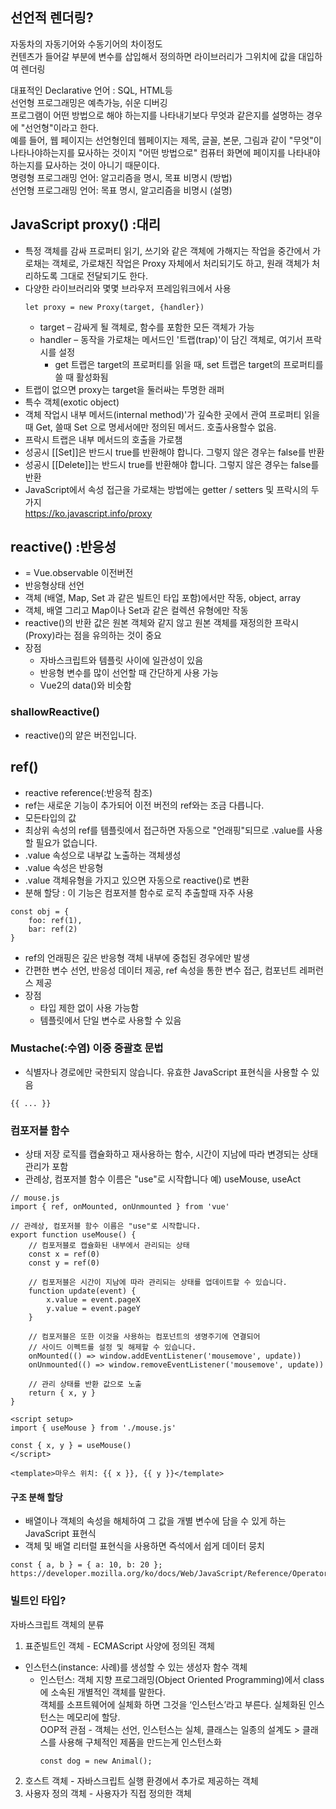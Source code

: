 ## 선언적 렌더링?
자동차의 자동기어와 수동기어의 차이정도  
컨텐츠가 들어갈 부분에 변수를 삽입해서 정의하면 라이브러리가 그위치에 값을 대입하여 렌더링  

대표적인 Declarative 언어 : SQL, HTML등  
선언형 프로그래밍은 예측가능, 쉬운 디버깅  
프로그램이 어떤 방법으로 해야 하는지를 나타내기보다 무엇과 같은지를 설명하는 경우에 "선언형"이라고 한다.   
예를 들어, 웹 페이지는 선언형인데 웹페이지는 제목, 글꼴, 본문, 그림과 같이 "무엇"이 나타나야하는지를 묘사하는 것이지 "어떤 방법으로" 컴퓨터 화면에 페이지를 나타내야 하는지를 묘사하는 것이 아니기 때문이다.   
명령형 프로그래밍 언어: 알고리즘을 명시, 목표 비명시 (방법)   
선언형 프로그래밍 언어: 목표 명시, 알고리즘을 비명시 (설명)

## JavaScript proxy() :대리
- 특정 객체를 감싸 프로퍼티 읽기, 쓰기와 같은 객체에 가해지는 작업을 중간에서 가로채는 객체로, 가로채진 작업은 Proxy 자체에서 처리되기도 하고, 원래 객체가 처리하도록 그대로 전달되기도 한다.
- 다양한 라이브러리와 몇몇 브라우저 프레임워크에서 사용
    ```
    let proxy = new Proxy(target, {handler})
    ```
    - target – 감싸게 될 객체로, 함수를 포함한 모든 객체가 가능
    - handler – 동작을 가로채는 메서드인 '트랩(trap)'이 담긴 객체로, 여기서 프락시를 설정
        - get 트랩은 target의 프로퍼티를 읽을 때, set 트랩은 target의 프로퍼티를 쓸 때 활성화됨
- 트랩이 없으면 proxy는 target을 둘러싸는 투명한 래퍼 
- 특수 객체(exotic object)   
- 객체 작업시 내부 메서드(internal method)'가 깊숙한 곳에서 관여 프로퍼티 읽을때 Get, 쓸때 Set 으로 명세서에만 정의된 메서드. 호출사용할수 없음.  
- 프락시 트랩은 내부 메서드의 호출을 가로챔  
- 성공시 [[Set]]은 반드시 true를 반환해야 합니다. 그렇지 않은 경우는 false를 반환
- 성공시 [[Delete]]는 반드시 true를 반환해야 합니다. 그렇지 않은 경우는 false를 반환
- JavaScript에서 속성 접근을 가로채는 방법에는 getter / setters 및 프락시의 두 가지   
https://ko.javascript.info/proxy

## reactive() :반응성
- = Vue.observable 이전버전
- 반응형상태 선언
- 객체 (배열, Map, Set 과 같은 빌트인 타입 포함)에서만 작동, object, array
- 객체, 배열 그리고 Map이나 Set과 같은 컬렉션 유형에만 작동
- reactive()의 반환 값은 원본 객체와 같지 않고 원본 객체를 재정의한 프락시(Proxy)라는 점을 유의하는 것이 중요
- 장점
    - 자바스크립트와 템플릿 사이에 일관성이 있음
    - 반응형 변수를 많이 선언할 때 간단하게 사용 가능
    - Vue2의 data()와 비슷함
### shallowReactive()
- reactive()의 얕은 버전입니다.


## ref()
- reactive reference(:반응적 참조)
- ref는 새로운 기능이 추가되어 이전 버전의 ref와는 조금 다릅니다.
- 모든타입의 값
- 최상위 속성의 ref를 템플릿에서 접근하면 자동으로 "언래핑"되므로 .value를 사용할 필요가 없습니다.
- .value 속성으로 내부값 노출하는 객체생성
- .value 속성은 반응형
- .value 객체유형을 가지고 있으면 자동으로 reactive()로 변환   
- 분해 할당 : 이 기능은 컴포저블 함수로 로직 추출할때 자주 사용
```
const obj = {
    foo: ref(1),
    bar: ref(2)
}
```

- ref의 언래핑은 깊은 반응형 객체 내부에 중첩된 경우에만 발생
- 간편한 변수 선언, 반응성 데이터 제공, ref 속성을 통한 변수 접근, 컴포넌트 레퍼런스 제공
- 장점
    - 타입 제한 없이 사용 가능함
    - 템플릿에서 단일 변수로 사용할 수 있음

### Mustache(:수염) 이중 중괄호 문법
- 식별자나 경로에만 국한되지 않습니다. 유효한 JavaScript 표현식을 사용할 수 있음
```
{{ ... }}
```

### 컴포저블 함수
- 상태 저장 로직를 캡슐화하고 재사용하는 함수, 시간이 지남에 따라 변경되는 상태 관리가 포함
- 관례상, 컴포저블 함수 이름은 "use"로 시작합니다 예) useMouse, useAct
```
// mouse.js
import { ref, onMounted, onUnmounted } from 'vue'

// 관례상, 컴포저블 함수 이름은 "use"로 시작합니다.
export function useMouse() {
    // 컴포저블로 캡슐화된 내부에서 관리되는 상태
    const x = ref(0)
    const y = ref(0)

    // 컴포저블은 시간이 지남에 따라 관리되는 상태를 업데이트할 수 있습니다.
    function update(event) {
        x.value = event.pageX
        y.value = event.pageY
    }

    // 컴포저블은 또한 이것을 사용하는 컴포넌트의 생명주기에 연결되어
    // 사이드 이펙트를 설정 및 해제할 수 있습니다.
    onMounted(() => window.addEventListener('mousemove', update))
    onUnmounted(() => window.removeEventListener('mousemove', update))

    // 관리 상태를 반환 값으로 노출
    return { x, y }
}

<script setup>
import { useMouse } from './mouse.js'

const { x, y } = useMouse()
</script>

<template>마우스 위치: {{ x }}, {{ y }}</template>
```
#### 구조 분해 할당
- 배열이나 객체의 속성을 해체하여 그 값을 개별 변수에 담을 수 있게 하는 JavaScript 표현식
- 객체 및 배열 리터럴 표현식을 사용하면 즉석에서 쉽게 데이터 뭉치
```
const { a, b } = { a: 10, b: 20 };
https://developer.mozilla.org/ko/docs/Web/JavaScript/Reference/Operators/Destructuring_assignment
```

### 빌트인 타입?
자바스크립트 객체의 분류
1. 표준빌트인 객체 - ECMAScript 사양에 정의된 객체
 - 인스턴스(instance: 사례)를 생성할 수 있는 생성자 함수 객체
    - 인스턴스: 객체 지향 프로그래밍(Object Oriented Programming)에서 class에 소속된 개별적인 객체를 말한다.  
        객체를 소프트웨어에 실체화 하면 그것을 ‘인스턴스’라고 부른다. 실체화된 인스턴스는 메모리에 할당.   
        OOP적 관점 - 객체는 선언, 인스턴스는 실체, 클래스는 일종의 설계도 > 클래스를 사용해 구체적인 제품을 만드는게 인스턴스화
        ```
        const dog = new Animal();
        ```
    
2. 호스트 객체 - 자바스크립트 실행 환경에서 추가로 제공하는 객체
3. 사용자 정의 객체 - 사용자가 직접 정의한 객체






